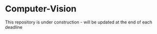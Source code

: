 # Computer-Vision
This repository is under construction - will be updated at the end of each deadline
